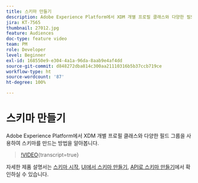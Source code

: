 ```yaml
---
title: 스키마 만들기
description: Adobe Experience Platform에서 XDM 개별 프로필 클래스와 다양한 필드 그룹을 사용하여 스키마를 만드는 방법을 알아봅니다.
jira: KT-7565
thumbnail: 27012.jpg
feature: Audiences
doc-type: feature video
team: PM
role: Developer
level: Beginner
exl-id: 168550e9-e304-4a1a-96da-8aab9e4af4dd
source-git-commit: d848272dba814c300aa21110316b5b37ccb719ce
workflow-type: ht
source-wordcount: '87'
ht-degree: 100%

---
```


# 스키마 만들기

Adobe Experience Platform에서 XDM 개별 프로필 클래스와 다양한 필드 그룹을 사용하여 스키마를 만드는 방법을 알아봅니다.

>[!VIDEO](https://video.tv.adobe.com/v/27012?quality=12&learn=on){transcript=true}

자세한 제품 설명서는 [스키마 시작](https://experienceleague.adobe.com/docs/journey-optimizer/using/data-management/get-started-schemas.html?lang=ko), [UI에서 스키마 만들기](https://experienceleague.adobe.com/docs/experience-platform/xdm/tutorials/create-schema-ui.html?lang=ko), [API로 스키마 만들기](https://experienceleague.adobe.com/docs/experience-platform/xdm/tutorials/create-schema-api.html?lang=ko)에서 확인하실 수 있습니다.
